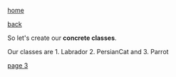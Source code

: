 [home](./page01.md)

[back](./page01.md)

So let's create our **concrete classes**.

Our classes are  1. Labrador 2. PersianCat and 3. Parrot

[page 3](./page03.md)
